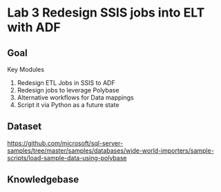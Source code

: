 # 	Lab 3 Redesign SSIS jobs into ELT with ADF

## Goal
Key Modules
1. Redesign ETL Jobs in SSIS to ADF
2. Redesign jobs to leverage Polybase
3. Alternative workflows for Data mappings
4. Script it via Python as a future state


## Dataset
https://github.com/microsoft/sql-server-samples/tree/master/samples/databases/wide-world-importers/sample-scripts/load-sample-data-using-polybase


## Knowledgebase

